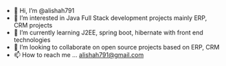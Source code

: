 - 👋 Hi, I’m @alishah791
- 👀 I’m interested in Java Full Stack development projects mainly ERP, CRM projects
- 🌱 I’m currently learning J2EE, spring boot, hibernate with front end technologies
- 💞️ I’m looking to collaborate on open source projects based on ERP, CRM
- 📫 How to reach me ... alishah791@gmail.com

<!---
alishah791/alishah791 is a ✨ special ✨ repository because its `README.md` (this file) appears on your GitHub profile.
You can click the Preview link to take a look at your changes.
--->
